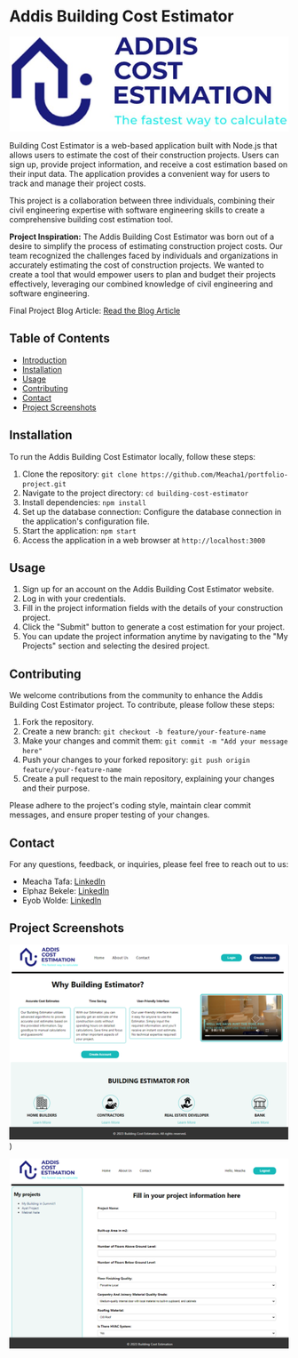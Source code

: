 # Addis Building Cost Estimator

[![Project Screenshot](public/images/logo.png)](http://18.235.233.160/)

Building Cost Estimator is a web-based application built with Node.js that allows users to estimate the cost of their construction projects. Users can sign up, provide project information, and receive a cost estimation based on their input data. The application provides a convenient way for users to track and manage their project costs.

This project is a collaboration between three individuals, combining their civil engineering expertise with software engineering skills to create a comprehensive building cost estimation tool.

**Project Inspiration:** The Addis Building Cost Estimator was born out of a desire to simplify the process of estimating construction project costs. Our team recognized the challenges faced by individuals and organizations in accurately estimating the cost of construction projects. We wanted to create a tool that would empower users to plan and budget their projects effectively, leveraging our combined knowledge of civil engineering and software engineering.

Final Project Blog Article: [Read the Blog Article](https://medium.com/@meachattd/addis-building-cost-estimation-3e4f900bcc9e)

## Table of Contents

- [Introduction](#addis-building-cost-estimator)
- [Installation](#installation)
- [Usage](#usage)
- [Contributing](#contributing)
- [Contact](#contact)
- [Project Screenshots](#project-screenshots)

## Installation

To run the Addis Building Cost Estimator locally, follow these steps:

1. Clone the repository: `git clone https://github.com/Meacha1/portfolio-project.git`
2. Navigate to the project directory: `cd building-cost-estimator`
3. Install dependencies: `npm install`
4. Set up the database connection: Configure the database connection in the application's configuration file.
5. Start the application: `npm start`
6. Access the application in a web browser at `http://localhost:3000`

## Usage

1. Sign up for an account on the Addis Building Cost Estimator website.
2. Log in with your credentials.
3. Fill in the project information fields with the details of your construction project.
4. Click the "Submit" button to generate a cost estimation for your project.
5. You can update the project information anytime by navigating to the "My Projects" section and selecting the desired project.

## Contributing

We welcome contributions from the community to enhance the Addis Building Cost Estimator project. To contribute, please follow these steps:

1. Fork the repository.
2. Create a new branch: `git checkout -b feature/your-feature-name`
3. Make your changes and commit them: `git commit -m "Add your message here"`
4. Push your changes to your forked repository: `git push origin feature/your-feature-name`
5. Create a pull request to the main repository, explaining your changes and their purpose.

Please adhere to the project's coding style, maintain clear commit messages, and ensure proper testing of your changes.


## Contact

For any questions, feedback, or inquiries, please feel free to reach out to us:

- Meacha Tafa: [LinkedIn](https://www.linkedin.com/in/meacha-teshome/)
- Elphaz Bekele: [LinkedIn](https://www.linkedin.com/in/elphazshiferaw/)
- Eyob Wolde: [LinkedIn](https://www.linkedin.com/in/eyob-zewdu-283581b0/)

## Project Screenshots

![Screenshot 1](public/images/Screenshot.png))

![Screenshot 2](public/images/Screenshot1.png)